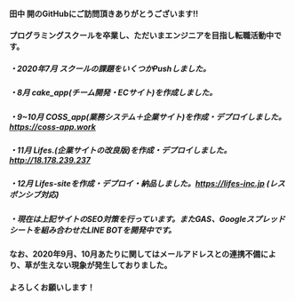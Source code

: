 #### 田中 開のGitHubにご訪問頂きありがとうございます!!
#### プログラミングスクールを卒業し、ただいまエンジニアを目指し転職活動中です。
##### ・2020年7月 スクールの課題をいくつかPushしました。
##### ・8月 cake_app(チーム開発・ECサイト)を作成しました。
##### ・9~10月 COSS_app(業務システム＋企業サイト)を作成・デプロイしました。https://coss-app.work
##### ・11月 Lifes.(企業サイトの改良版)を作成・デプロイしました。http://18.178.239.237
##### ・12月 Lifes-siteを作成・デプロイ・納品しました。https://lifes-inc.jp (レスポンシブ対応)
##### ・現在は上記サイトのSEO対策を行っています。またGAS、Googleスプレッドシートを組み合わせたLINE BOTを開発中です。
#### なお、2020年9月、10月あたりに関してはメールアドレスとの連携不備により、草が生えない現象が発生しておりました。
#### よろしくお願いします！


